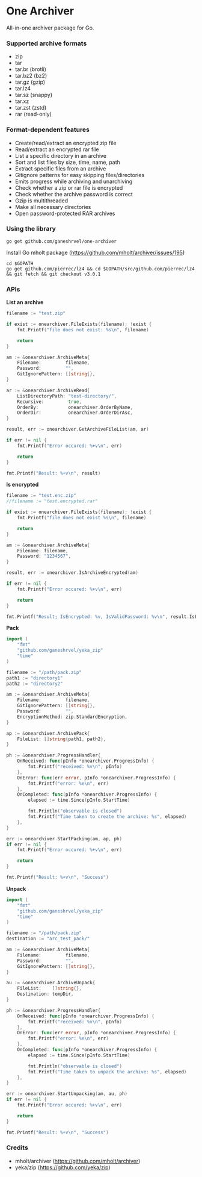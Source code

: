 # One Archiver
All-in-one archiver package for Go.

### Supported archive formats
- zip
- tar
- tar.br (brotli)
- tar.bz2 (bz2)
- tar.gz (gzip)
- tar.lz4
- tar.sz (snappy)
- tar.xz
- tar.zst (zstd)
- rar (read-only)

### Format-dependent features
- Create/read/extract an encrypted zip file
- Read/extract an encrypted rar file
- List a specific directory in an archive
- Sort and list files by size, time, name, path
- Extract specific files from an archive
- Gitignore patterns for easy skipping files/directories
- Emits progress while archiving and unarchiving
- Check whether a zip or rar file is encrypted
- Check whether the archive password is correct
- Gzip is multithreaded
- Make all necessary directories
- Open password-protected RAR archives


### Using the library
```shell script
go get github.com/ganeshrvel/one-archiver
```

Install Go mholt package (https://github.com/mholt/archiver/issues/195)
```shell script
cd $GOPATH
go get github.com/pierrec/lz4 && cd $GOPATH/src/github.com/pierrec/lz4 && git fetch && git checkout v3.0.1
```

### APIs
**List an archive**

```go
filename := "test.zip"

if exist := onearchiver.FileExists(filename); !exist {
    fmt.Printf("file does not exist: %s\n", filename)

    return
}

am := &onearchiver.ArchiveMeta{
    Filename:         filename,
    Password:         "",
    GitIgnorePattern: []string{},
}

ar := &onearchiver.ArchiveRead{
    ListDirectoryPath: "test-directory/",
    Recursive:         true,
    OrderBy:           onearchiver.OrderByName,
    OrderDir:          onearchiver.OrderDirAsc,
}

result, err := onearchiver.GetArchiveFileList(am, ar)

if err != nil {
    fmt.Printf("Error occured: %+v\n", err)

    return
}

fmt.Printf("Result: %+v\n", result)
```


**Is encrypted**

```go
filename := "test.enc.zip"
//filename := "test.encrypted.rar"

if exist := onearchiver.FileExists(filename); !exist {
    fmt.Printf("file does not exist %s\n", filename)

    return
}

am := &onearchiver.ArchiveMeta{
    Filename: filename,
    Password: "1234567",
}

result, err := onearchiver.IsArchiveEncrypted(am)

if err != nil {
    fmt.Printf("Error occured: %+v\n", err)

    return
}

fmt.Printf("Result; IsEncrypted: %v, IsValidPassword: %v\n", result.IsEncrypted, result.IsValidPassword)
```



**Pack**

```go
import (
	"fmt"
	"github.com/ganeshrvel/yeka_zip"
	"time"
)

filename := "/path/pack.zip"
path1 := "directory1"
path2 := "directory2"

am := &onearchiver.ArchiveMeta{
    Filename:         filename,
    GitIgnorePattern: []string{},
    Password:         "",
    EncryptionMethod: zip.StandardEncryption,
}

ap := &onearchiver.ArchivePack{
    FileList: []string{path1, path2},
}

ph := &onearchiver.ProgressHandler{
    OnReceived: func(pInfo *onearchiver.ProgressInfo) {
        fmt.Printf("received: %v\n", pInfo)
    },
    OnError: func(err error, pInfo *onearchiver.ProgressInfo) {
        fmt.Printf("error: %e\n", err)
    },
    OnCompleted: func(pInfo *onearchiver.ProgressInfo) {
        elapsed := time.Since(pInfo.StartTime)

        fmt.Println("observable is closed")
        fmt.Printf("Time taken to create the archive: %s", elapsed)
    },
}

err := onearchiver.StartPacking(am, ap, ph)
if err != nil {
    fmt.Printf("Error occured: %+v\n", err)

    return
}

fmt.Printf("Result: %+v\n", "Success")
```


**Unpack**

```go
import (
	"fmt"
	"github.com/ganeshrvel/yeka_zip"
	"time"
)

filename := "/path/pack.zip"
destination := "arc_test_pack/"

am := &onearchiver.ArchiveMeta{
    Filename:         filename,
    Password:         "",
    GitIgnorePattern: []string{},
}

au := &onearchiver.ArchiveUnpack{
    FileList:    []string{},
    Destination: tempDir,
}

ph := &onearchiver.ProgressHandler{
    OnReceived: func(pInfo *onearchiver.ProgressInfo) {
        fmt.Printf("received: %v\n", pInfo)
    },
    OnError: func(err error, pInfo *onearchiver.ProgressInfo) {
        fmt.Printf("error: %e\n", err)
    },
    OnCompleted: func(pInfo *onearchiver.ProgressInfo) {
        elapsed := time.Since(pInfo.StartTime)

        fmt.Println("observable is closed")
        fmt.Printf("Time taken to unpack the archive: %s", elapsed)
    },
}

err := onearchiver.StartUnpacking(am, au, ph)
if err != nil {
    fmt.Printf("Error occured: %+v\n", err)

    return
}

fmt.Printf("Result: %+v\n", "Success")

```


### Credits
- mholt/archiver (https://github.com/mholt/archiver)
- yeka/zip (https://github.com/yeka/zip)
